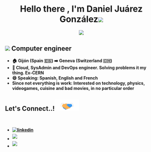 <h1 align="center"><b>Hello there , I'm  Daniel Juárez González</b><img src="https://media.giphy.com/media/hvRJCLFzcasrR4ia7z/giphy.gif" width="35"></h1>

<p align="center">
  <a href="https://github.com/DenverCoder1/readme-typing-svg"><img src="https://readme-typing-svg.herokuapp.com?font=Time+New+Roman&color=cyan&size=25&center=true&vCenter=true&width=600&height=100&lines=DevOps,;Cloud+technologies,;CI+/+CD,;Linux+SysAdmin,;What+comes+next?..."></a>
</p>

## <img src="https://media2.giphy.com/media/QssGEmpkyEOhBCb7e1/giphy.gif?cid=ecf05e47a0n3gi1bfqntqmob8g9aid1oyj2wr3ds3mg700bl&rid=giphy.gif" width ="25"><b> Computer engineer

- 🏠 Gijón (Spain 🇪🇸) ➡️ Geneva (Switzerland 🇨🇭)
- 🎯 Cloud, SysAdmin and DevOps engineer. Solving problems it my thing. Ex-CERN
- 😄 Speaking: Spanish, English and French
- Since not everything is work: Interested on technology, physics, videogames, cuisine and bad movies, in no particular order

## <b> Let's Connect..!</b><img src="https://github.com/0xAbdulKhalid/0xAbdulKhalid/raw/main/assets/mdImages/handshake.gif" width ="80">
<br>
<div align='left'>

<ul>

<li>
<a href="https://linkedin.com/in/djuarezg" target="_blank">
<img src="https://img.shields.io/badge/linkedin: Daniel Juarez-%2300acee.svg?color=405DE6&style=for-the-badge&logo=linkedin&logoColor=white" alt=linkedin style="margin-bottom: 5px;"/>
</a>
</li>
<li>
<a href="mailto:djuarezg@proton.me" target="_blank">
<img src="https://img.shields.io/badge/protonmail:%20%20Daniel%20Juarez-%235D3FD3.svg?style=for-the-badge&logo=protonmail&logoColor=white" t=mail style="margin-bottom: 5px;" />
</a>
</li>
<li>
<a href="https://stackoverflow.com/users/6618742/djuarez" target="_blank">
<img src="https://img.shields.io/badge/Stackoverflow:%20%20Daniel%20Juarez-%23FF5733.svg?style=for-the-badge&logo=stackoverflow&logoColor=white" t=mail style="margin-bottom: 5px;" />
</a>
</li>
</ul>
</div>

<br>
